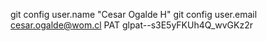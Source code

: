 git config user.name "Cesar Ogalde H"
git config user.email cesar.ogalde@wom.cl
PAT glpat--s3E5yFKUh4Q_wvGKz2r